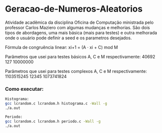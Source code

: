 # Geracao-de-Numeros-Aleatorios
Atividade acadêmica da disciplina Oficina de Computação ministrada pelo professor Carlos Maziero com algumas mudanças e melhorias.
São dois tipos de abordagens, uma mais básica (mais para testes) e outra melhorada onde o usuário pode definir a seed e os parametros desejados.

Fórmula de congruência linear: xi+1 = (A · xi + C) mod M

Parâmetros que usei para testes básicos A, C e M respectivamente: 40692 127 10000000


Parâmetros que usei para testes complexos A, C e M respectivamente: 1103515245 12345 1073741824

### Como executar:
```bash
Histograma:
gcc lcrandom.c lcrandom.h histograma.c -Wall -g
./a.out

Periodo:
gcc lcrandom.c lcrandom.h periodo.c -Wall -g
./a.out
```
